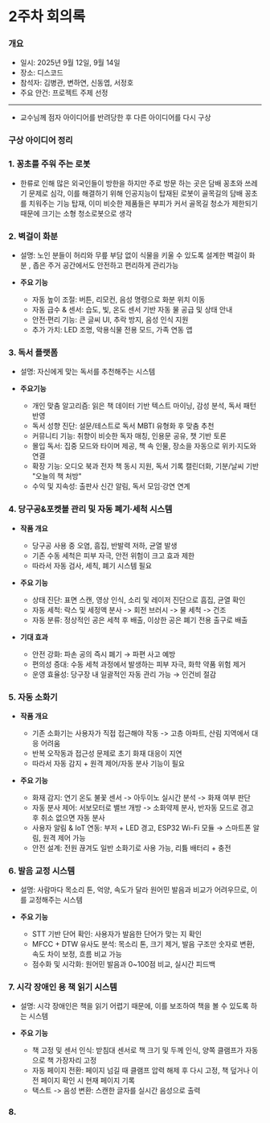 # 2주차 회의록

### 개요
- 일시: 2025년 9월 12일, 9월 14일
- 장소: 디스코드
- 참석자: 김병관, 변하연, 신동엽, 서정호  
- 주요 안건: 프로젝트 주제 선정  

---
- 교수님께 점자 아이디어를 반려당한 후 다른 아이디어를 다시 구상

### 구상 아이디어 정리

### 1. 꽁초를 주워 주는 로봇
- 한류로 인해 많은 외국인들이 방한을 하지만 주로 방문 하는 곳은 담배 꽁초와 쓰레기 문제로 심각,
  이를 해결하기 위해 인공지능이 탑재된 로봇이 골목길의 담배 꽁초를 치워주는 기능 탑재,
  이미 비슷한 제품들은 부피가 커서 골목길 청소가 제한되기 때문에 크기는 소형 청소로봇으로 생각



### 2. 벽걸이 화분
- 설명: 노인 분들이 허리와 무릎 부담 없이 식물을 키울 수 있도록 설계한 벽걸이 화분
  , 좁은 주거 공간에서도 안전하고 편리하게 관리가능

- **주요 기능**
  - 자동 높이 조절: 버튼, 리모컨, 음성 명령으로 화분 위치 이동
  - 자동 급수 & 센서: 습도, 빛, 온도 센서 기반 자동 물 공급 및 상태 안내
  - 안전·편리 기능: 큰 글씨 UI, 추락 방지, 음성 인식 지원
  - 추가 가치: LED 조명, 악용식물 전용 모드, 가족 연동 앱



### 3. 독서 플랫폼
- 설명: 자신에게 맞는 독서를 추천해주는 시스템

- **주요기능**
  - 개인 맞춤 알고리즘: 읽은 책 데이터 기반 텍스트 마이닝, 감성 분석, 독서 패턴 반영
  - 독서 성향 진단: 설문/테스트로 독서 MBTI 유형화 후 맞춤 추천
  - 커뮤니티 기능: 취향이 비슷한 독자 매칭, 인용문 공유, 챗 기반 토론
  - 몰입 독서: 집중 모드와 타이머 제공, 책 속 인물, 장소을 자동으로 위키·지도와 연결
  - 확장 기능: 오디오 북과 전자 책 동시 지원, 독서 기록 캘린더화, 기분/날씨 기반 "오늘의 책 처방"
  - 수익 및 지속성: 출판사 신간 알림, 독서 모임·강연 연계
 


### 4. 당구공&포켓볼 관리 및 자동 폐기·세척 시스템
- **작품 개요**
  - 당구공 사용 중 오염, 흠집, 반발력 저하, 균열 발생
  - 기존 수동 세척은 피부 자극, 안전 위험이 크고 효과 제한
  - 따라서 자동 검사, 세칙, 폐기 시스템 필요
 
- **주요 기능**
  - 상태 진단: 표면 스캔, 영상 인식, 소리 및 레이저 진단으로 흠집, 균열 확인
  - 자동 세척: 락스 및 세정액 분사 -> 회전 브러시 -> 물 세척 -> 건조
  - 자동 분류: 정상적인 공은 세척 후 배출, 이상한 공은 폐기 전용 출구로 배출
 
- **기대 효과**
  - 안전 강화: 파손 공의 즉시 폐기 → 파편 사고 예방
  - 편의성 증대: 수동 세척 과정에서 발생하는 피부 자극, 화학 약품 위험 제거
  - 운영 효율성: 당구장 내 일괄적인 자동 관리 가능 → 인건비 절감



### 5. 자동 소화기
- **작품 개요**
  - 기존 소화기는 사용자가 직접 접근해야 작동 -> 고층 아파트, 산림 지역에서 대응 어려움
  - 반복 오작동과 접근성 문제로 초기 화재 대응이 지연
  - 따라서 자동 감지 + 원격 제어/자동 분사 기능이 필요
 
- **주요 기능**
  - 화재 감지: 연기 온도 불꽃 센서 -> 아두이노 실시간 분석 -> 화재 여부 판단
  - 자동 분사 제어: 서보모터로 밸브 개방 -> 소화약제 분사, 반자동 모드로 경고 후 취소 없으면 자동 분사
  - 사용자 알림 & IoT 연동: 부저 + LED 경고, ESP32 Wi-Fi 모듈 → 스마트폰 알림, 원격 제어 가능
  - 안전 설계: 전원 끊겨도 일반 소화기로 사용 가능, 리튬 배터리 + 충전



### 6. 발음 교정 시스템
- 설명: 사람마다 목소리 톤, 억양, 속도가 달라 원어민 발음과 비교가 어려우므로,
        이를 교정해주는 시스템

- **주요 기능**
  - STT 기반 단어 확인: 사용자가 발음한 단어가 맞는 지 확인
  - MFCC + DTW 유사도 분석: 목소리 톤, 크기 제거, 발음 구조만 숫자로 변환, 속도 차이 보정, 흐름 비교 가능
  - 점수화 및 시각화: 원어민 발음과 0~100점 비교, 실시간 피드백
 


### 7. 시각 장애인 용 책 읽기 시스템
- 설명: 시각 장애인은 책을 읽기 어렵기 때문에, 이를 보조하여 책을 볼 수 있도록 하는 시스템

- **주요 기능**
  - 책 고정 및 센서 인식: 받침대 센서로 책 크기 및 두께 인식, 양쪽 클램프가 자동으로 책 가장자리 고정
  - 자동 페이지 전환: 페이지 넘길 때 클램프 압력 해제 후 다시 고정, 책 덮거나 이전 페이지 확인 시 현재 페이지 기록
  - 택스트 -> 음성 변환: 스캔한 글자를 실시간 음성으로 출력

 ### 8.
